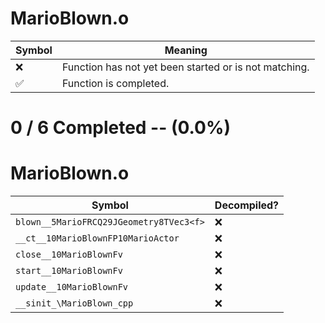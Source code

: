 # MarioBlown.o
| Symbol | Meaning 
| ------------- | ------------- 
| :x: | Function has not yet been started or is not matching. 
| :white_check_mark: | Function is completed. 


# 0 / 6 Completed -- (0.0%)
# MarioBlown.o
| Symbol | Decompiled? |
| ------------- | ------------- |
| `blown__5MarioFRCQ29JGeometry8TVec3<f>` | :x: |
| `__ct__10MarioBlownFP10MarioActor` | :x: |
| `close__10MarioBlownFv` | :x: |
| `start__10MarioBlownFv` | :x: |
| `update__10MarioBlownFv` | :x: |
| `__sinit_\MarioBlown_cpp` | :x: |
